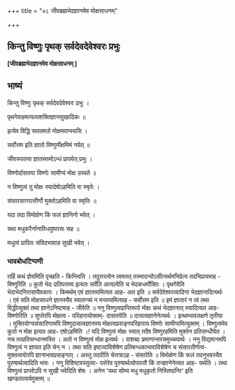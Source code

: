 +++
title = "०८ जीवब्रह्मभेदज्ञानमेव मोक्षसाधनम्"

+++


## किन्तु विष्णुः पृथक् सर्वदेवदेवेश्वरः प्रभुः

**\[जीवब्रह्मभेदज्ञानमेव मोक्षसाधनम् \]**

## **भाष्यं**

किन्तु विष्णुः पृथक् सर्वदेवदेवेश्वरः प्रभुः ।

पृथगेवाहमत्यल्पशक्तिज्ञानसुखादिकः ॥

इत्येव विद्धि सततमतो मोक्षमवाप्स्यसि ।

सर्वोत्तम इति ज्ञातो विष्णुर्मोक्षमिमं नयेत् ॥

जीवरूपतया ज्ञातस्तमोऽन्धं प्रापयेत् प्रभुः ।

विष्णोर्दासतया विष्णोः सामीप्यं मोक्ष उच्यते ॥

न विष्णुत्वं तु मोक्षः स्यादेषोऽहमिति वा स्मृतेः ।

संसारसागरात्तीर्णो मुक्तोऽहमिति वा स्मृतिः ॥

यदा तदा विमोक्षेण किं फलं ज्ञानिनो भवेत् ।

यथा मधुकरैर्नानाविधपुष्परसः सह ॥

मधुत्वं प्रापितः संविदभावान्न सुखी भवेत् ।

### **भावबोधटिप्पणी**

तर्हि कथं ज्ञेयमिति पृच्छति - किन्त्विति । तदुत्तरत्वेन त्वमतत् तस्मादन्योऽसीत्यर्थमभिप्रेत्य तदभिप्रायमाह - विष्णुरिति ॥ कुतो भेदः प्रतिपत्तव्य इत्यतः सर्वेति अत्यल्पेति च भेदकधर्मोक्तिः । पृथगेवेति भेदाभेदनिरासायैवकारः । किमर्थम् एवं ज्ञातव्यमित्यत आह- अत इति ॥ सर्वदेवेश्वरत्वादिना भेदज्ञानादित्यर्थः । एवं सति मोक्षसाधने ज्ञानस्यैव स्वातन्त्र्यं न मन्तव्यमित्याह - सर्वोत्तम इति ॥ इमं ज्ञातारं न त्वं तथा विद्धीत्युक्तं तथा ज्ञानेऽनिष्टमाह - जीवेति ॥ ननु विष्णुत्वप्राप्तिरूपो मोक्षः कथं भेदज्ञानात् स्यादित्यत आह- विष्णोरिति ॥ सुप्तेरपि मोक्षत्व - परिहारायोक्तम्- दासतयेति ॥ दासत्वज्ञानेनेत्यर्थः । इत्थम्भावलक्षणे तृतीया । मुक्तियोग्यसंसारिणामपि विष्णुदासत्वज्ञानस्य मोक्षत्वप्रसङ्गपरिहाराय विष्णोः सामीप्यमित्युक्तम् । विष्णुत्वमेव कुतो न मोक्ष इत्यत आह- एषोऽहमिति ।! यदि विष्णुत्वं मोक्षः स्यात् तदैष विष्णुरहमिति मुक्तेन प्रतिसन्धीयेत । नच तत्प्रतिसन्धानमस्ति । अतो न विष्णुत्वं मोक्ष इत्यर्थः । वाशब्दः प्रमाणान्तरसमुच्चयार्थः । ननु विद्यमानमपि विष्णुत्वं न ज्ञायत इति चेन् न । तथा सति इष्टत्वाविशेषेण प्रतिबन्धकाभावाविशेषेण च संसारतीर्णत्व- मुक्तत्वयोरपि ज्ञानाभावप्रसङ्गात् । अस्तु तदपीति चेत्तत्राऽह - संसारेति ॥ विमोक्षेण किं फलं तदनुभवस्यैव पुरुषार्थत्वादिति भावः । ननु विशिष्टवस्तुत्वा- पत्तेरेव पुरुषार्थत्वोपपत्तौ किं तज्ज्ञानेनेत्यत आह- यथेति । तथा विष्णुत्वं प्राप्तोऽपि न सुखी भवेदिति शेषः । अनेन 'यथा सोम्य मधु मधुकृतो निस्तिष्ठन्ति' इति खण्डतात्पर्यमुक्तम् ॥

